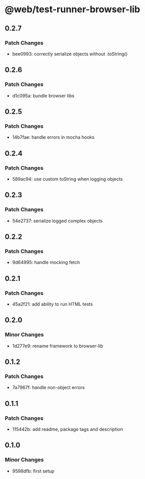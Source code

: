 # @web/test-runner-browser-lib

## 0.2.7

### Patch Changes

- bee0993: correctly serialize objects without .toString()

## 0.2.6

### Patch Changes

- d1c095a: bundle browser libs

## 0.2.5

### Patch Changes

- 14b7fae: handle errors in mocha hooks

## 0.2.4

### Patch Changes

- 589ac94: use custom toString when logging objects

## 0.2.3

### Patch Changes

- 54e2737: serialize logged complex objects

## 0.2.2

### Patch Changes

- 9d64995: handle mocking fetch

## 0.2.1

### Patch Changes

- 45a2f21: add ability to run HTML tests

## 0.2.0

### Minor Changes

- 1d277e9: rename framework to browser-lib

## 0.1.2

### Patch Changes

- 7a7967f: handle non-object errors

## 0.1.1

### Patch Changes

- 115442b: add readme, package tags and description

## 0.1.0

### Minor Changes

- 9598dfb: first setup
